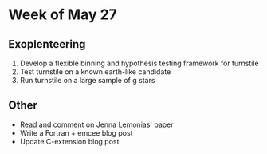 Week of May 27
==============

Exoplenteering
--------------

1. Develop a flexible binning and hypothesis testing framework for turnstile
2. Test turnstile on a known earth-like candidate
3. Run turnstile on a large sample of g stars


Other
-----

* Read and comment on Jenna Lemonias' paper
* Write a Fortran + emcee blog post
* Update C-extension blog post
